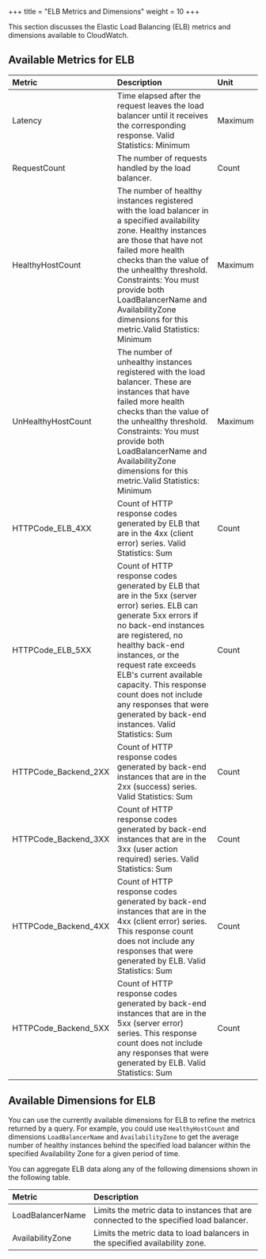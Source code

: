 +++
title = "ELB Metrics and Dimensions"
weight = 10
+++

This section discusses the Elastic Load Balancing (ELB) metrics and dimensions available to CloudWatch. 


## Available Metrics for ELB


| Metric | Description | Unit | 
|  :---- |  :---- |  :---- | 
| Latency | Time elapsed after the request leaves the load balancer until it receives the corresponding response. Valid Statistics: Minimum | Maximum | Average | Count | Seconds | 
| RequestCount | The number of requests handled by the load balancer. | Count | 
| HealthyHostCount | The number of healthy instances registered with the load balancer in a specified availability zone. Healthy instances are those that have not failed more health checks than the value of the unhealthy threshold. Constraints: You must provide both LoadBalancerName and AvailabilityZone dimensions for this metric.Valid Statistics: Minimum | Maximum | Average | Count | 
| UnHealthyHostCount | The number of unhealthy instances registered with the load balancer. These are instances that have failed more health checks than the value of the unhealthy threshold. Constraints: You must provide both LoadBalancerName and AvailabilityZone dimensions for this metric.Valid Statistics: Minimum | Maximum | Average | Count | 
| HTTPCode_ELB_4XX | Count of HTTP response codes generated by ELB that are in the 4xx (client error) series. Valid Statistics: Sum | Count | 
| HTTPCode_ELB_5XX | Count of HTTP response codes generated by ELB that are in the 5xx (server error) series. ELB can generate 5xx errors if no back-end instances are registered, no healthy back-end instances, or the request rate exceeds ELB's current available capacity. This response count does not include any responses that were generated by back-end instances. Valid Statistics: Sum | Count | 
| HTTPCode_Backend_2XX | Count of HTTP response codes generated by back-end instances that are in the 2xx (success) series. Valid Statistics: Sum | Count | 
| HTTPCode_Backend_3XX | Count of HTTP response codes generated by back-end instances that are in the 3xx (user action required) series. Valid Statistics: Sum | Count | 
| HTTPCode_Backend_4XX | Count of HTTP response codes generated by back-end instances that are in the 4xx (client error) series. This response count does not include any responses that were generated by ELB. Valid Statistics: Sum | Count | 
| HTTPCode_Backend_5XX | Count of HTTP response codes generated by back-end instances that are in the 5xx (server error) series. This response count does not include any responses that were generated by ELB. Valid Statistics: Sum | Count | 


## Available Dimensions for ELB
You can use the currently available dimensions for ELB to refine the metrics returned by a query. For example, you could use `HealthyHostCount` and dimensions `LoadBalancerName` and `AvailabilityZone` to get the average number of healthy instances behind the specified load balancer within the specified Availability Zone for a given period of time. 

You can aggregate ELB data along any of the following dimensions shown in the following table. 



| Metric | Description | 
|  :---- |  :---- | 
| LoadBalancerName | Limits the metric data to instances that are connected to the specified load balancer. | 
| AvailabilityZone | Limits the metric data to load balancers in the specified availability zone. | 

